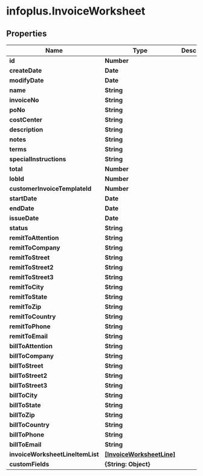 # infoplus.InvoiceWorksheet

## Properties
Name | Type | Description | Notes
------------ | ------------- | ------------- | -------------
**id** | **Number** |  | [optional] 
**createDate** | **Date** |  | [optional] 
**modifyDate** | **Date** |  | [optional] 
**name** | **String** |  | 
**invoiceNo** | **String** |  | [optional] 
**poNo** | **String** |  | [optional] 
**costCenter** | **String** |  | [optional] 
**description** | **String** |  | [optional] 
**notes** | **String** |  | [optional] 
**terms** | **String** |  | [optional] 
**specialInstructions** | **String** |  | [optional] 
**total** | **Number** |  | [optional] 
**lobId** | **Number** |  | 
**customerInvoiceTemplateId** | **Number** |  | [optional] 
**startDate** | **Date** |  | [optional] 
**endDate** | **Date** |  | [optional] 
**issueDate** | **Date** |  | [optional] 
**status** | **String** |  | [optional] 
**remitToAttention** | **String** |  | [optional] 
**remitToCompany** | **String** |  | [optional] 
**remitToStreet** | **String** |  | [optional] 
**remitToStreet2** | **String** |  | [optional] 
**remitToStreet3** | **String** |  | [optional] 
**remitToCity** | **String** |  | [optional] 
**remitToState** | **String** |  | [optional] 
**remitToZip** | **String** |  | [optional] 
**remitToCountry** | **String** |  | [optional] 
**remitToPhone** | **String** |  | [optional] 
**remitToEmail** | **String** |  | [optional] 
**billToAttention** | **String** |  | [optional] 
**billToCompany** | **String** |  | [optional] 
**billToStreet** | **String** |  | [optional] 
**billToStreet2** | **String** |  | [optional] 
**billToStreet3** | **String** |  | [optional] 
**billToCity** | **String** |  | [optional] 
**billToState** | **String** |  | [optional] 
**billToZip** | **String** |  | [optional] 
**billToCountry** | **String** |  | [optional] 
**billToPhone** | **String** |  | [optional] 
**billToEmail** | **String** |  | [optional] 
**invoiceWorksheetLineItemList** | [**[InvoiceWorksheetLine]**](InvoiceWorksheetLine.md) |  | [optional] 
**customFields** | **{String: Object}** |  | [optional] 


